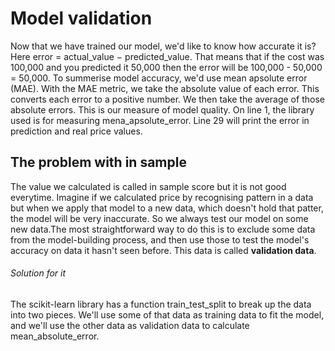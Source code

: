 # Model validation
Now that we have trained our model, we'd like to know how accurate it is?
Here error = actual_value − predicted_value. That means that if the cost was 100,000 and you predicted it 50,000 then the error will be 100,000 - 50,000 = 50,000.
To summerise model accuracy, we'd use mean apsolute error (MAE). With the MAE metric, we take the absolute value of each error. This converts each error to a positive number. We then take the average of those absolute errors. This is our measure of model quality.
On line 1, the library used is for measuring mena_apsolute_error.
Line 29 will print the error in prediction and real price values.

## The problem with in sample 
The value we calculated is called in sample score but it is not good everytime. Imagine if we calculated price by recognising pattern in a data but when we apply that model to a new data, which doesn't hold that patter, the model will be very inaccurate. So we always test our model on some new data.The most straightforward way to do this is to exclude some data from the model-building process, and then use those to test the model's accuracy on data it hasn't seen before. This data is called **validation data**.

###### Solution for it
The scikit-learn library has a function train_test_split to break up the data into two pieces. We'll use some of that data as training data to fit the model, and we'll use the other data as validation data to calculate mean_absolute_error.
